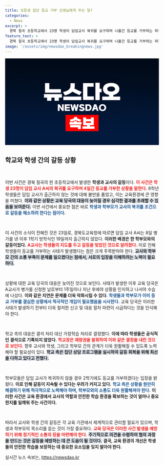 ```yaml
---
title: 초등생 집단 등교 거부 선생님에게 무슨 일?
categories:
  - News
excerpt: >
  경북 칠곡 초등학교에서 23명 학생이 담임교사 복귀를 요구하며 나흘간 등교를 거부하는 파격적인 사태가 발생! 학부모들도 강경 대응 예고, 교사와의 갈등이 교육계의 이목을 집중시키고 있다.
feature_text: >
  경북 칠곡 초등학교에서 23명 학생이 담임교사 복귀를 요구하며 나흘간 등교를 거부하는 파격적인 사태가 발생! 학부모들도 강경 대응 예고, 교사와의 갈등이 교육계의 이목을 집중시키고 있다.
image: '/assets/img/newsdao_breakingnews.jpg'
---
```


<p><img src="/assets/img/newsdao_breakingnews.jpg" alt="pcversion 속보" /></p>

<h2 data-ke-size="size26">학교와 학생 간의 갈등 상황</h2>

<p data-ke-size="size16">&nbsp;</p>

<p>이번 사건은 경북 칠곡의 한 초등학교에서 발생한 <b>학생과 교사의 갈등</b>이다. <b><span style="color: #ee2323;">이 사건은 학생 23명이 담임 교사 A씨의 복귀를 요구하며 4일간 등교를 거부한 상황을 말한다.</span></b> 6학년 학생들은 담임 교사가 출근하지 않는 것에 대해 불만을 품었고, 이는 교육환경에 큰 영향을 미쳤다. <b><span style="background-color: #21538527;">이와 같은 상황은 교육 당국의 대응이 늦어질 경우 심각한 결과를 초래할 수 있음을 보여준다.</span></b> 이번 사건에서 중요한 점은 바로 <b><span style="color: #1a5490;">학생과 학부모가 교사의 복귀를 조건으로 갈등을 해소하려 한다는 점이다.</span></b></p>

<p data-ke-size="size16">&nbsp;</p>

<p>이 사건의 소식이 전해진 것은 23일로, 경북도교육청에 따르면 담임 교사 A씨는 8일 병가를 낸 이후 1학기 방학식인 19일까지 출근하지 않았다. <b>이러한 배경은 한 학부모와의 갈등이었다.</b> <b><span style="color: #ee2323;">A교사는 학생들의 지도를 두고 갈등을 빚었던 것으로 알려졌다.</span></b> 이로 인해 학생들이 등교를 거부하는 사태가 발생했다는 점은 크게 주목받아야 한다. <b><span style="background-color: #21538527;">교사와 학부모 간의 소통 부족이 문제를 일으켰다는 점에서, 서로의 입장을 이해하려는 노력이 필요하다.</span></b></p>

<p data-ke-size="size16">&nbsp;</p>

<p>상황에 대한 교육 당국의 대응은 늦어진 것으로 보인다. 사태가 발생한 이후 교육 당국은 A교사가 병가를 신청한 날로부터 1주일이나 지난 후에야 상황을 인지하고 나서야 수습에 나섰다. <b>이와 같은 지연은 문제를 더욱 악화시킬 수 있다.</b> <b><span style="color: #1a5490;">학생들과 학부모가 이미 등교 거부를 결심한 상황에서 적극적인 개입이 필요했음을 시사한다.</span></b> 교육 당국은 이러한 사태가 발생하기 전부터 더욱 철저한 신고 및 대응 절차 마련이 시급하다는 것을 인식해야 한다.</p>

<p data-ke-size="size16">&nbsp;</p>

<p>학교 측의 대응은 결석 처리 대신 가정학습 처리로 결정했다. <b>이에 따라 학생들은 공식적인 결석으로 기록되지 않았다.</b> <b><span style="color: #ee2323;">학교장은 재량권을 발휘하여 이와 같은 결정을 내린 것으로 보인다.</span></b> 향후 교사와 학생, 그리고 학부모 간의 관계가 더욱 원활해질 수 있도록 노력해야 할 필요성이 있다. <b><span style="background-color: #21538527;">학교 측은 집단 상담 프로그램을 실시하여 갈등 회복을 위해 최선을 다하고 있다고 전했다.</span></b></p>

<p data-ke-size="size16">&nbsp;</p>

<p>학부모들은 담임 교사가 복귀하지 않을 경우 2학기에도 등교를 거부하겠다는 입장을 밝혔다. <b>이로 인해 갈등이 지속될 수 있다는 우려가 커지고 있다.</b> <b><span style="color: #1a5490;">학교 측은 상황을 원만히 해결하기 위해 적극적으로 노력해야 하며, 학부모와의 소통도 더욱 원활해져야 한다.</span></b> <b>이러한 사건은 교육 환경에서 교사의 역할과 안전한 학습 환경을 확보하는 것이 얼마나 중요한지를 일깨워 주는 사건이다.</b></p>

<p data-ke-size="size16">&nbsp;</p>

<p>따라서 교사와 학생 간의 갈등은 각 교육 기관에서 체계적으로 관리할 필요가 있으며, 학생과 학부모의 목소리를 듣는 것이 가장 중요하다. <b><span style="color: #ee2323;">교육 당국은 이러한 사건 발생을 예방하기 위해 정기적인 소통의 장을 마련해야 한다.</span></b> <b><span style="background-color: #21538527;">주기적으로 의견을 수렴하여 협의 과정을 만드는 것은 갈등을 예방하는 데 큰 도움이 될 것이다.</span></b> <b>결국, 교육 환경의 개선은 학생들의 안전한 학습을 보장하는 데 중요한 요소임을 잊지 말아야 한다.</b></p>
실시간 뉴스 속보는, <a href="https://newsdao.kr" rel="dofollow">https://newsdao.kr</a>


